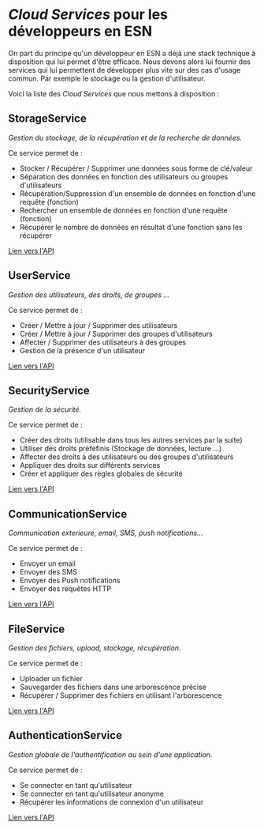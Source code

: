 # _Cloud Services_ pour les développeurs en ESN

On part du principe qu'un développeur en ESN a déjà une stack technique à disposition qui lui permet d'être efficace. Nous devons alors lui fournir des services qui lui permettent de développer plus vite sur des cas d'usage commun. Par exemple le stockage ou la gestion d'utilisateur.

Voici la liste des _Cloud Services_ que nous mettons à disposition :

## StorageService
_Gestion du stockage, de la récupération et de la recherche de données._

Ce service permet de :
- Stocker / Récupérer / Supprimer une données sous forme de clé/valeur
- Séparation des données en fonction des utilisateurs ou groupes d'utilisateurs
- Récupération/Suppression d'un ensemble de données en fonction d'une requête (fonction)
- Rechercher un ensemble de données en fonction d'une requête (fonction)
- Récupérer le nombre de données en résultat d'une fonction sans les récupérer

[Lien vers l'API](./api-storage.md)


## UserService
_Gestion des utilisateurs, des droits, de groupes ..._

Ce service permet de :
- Créer / Mettre à jour / Supprimer des utilisateurs
- Créer / Mettre à jour / Supprimer des groupes d'utilisateurs
- Affecter / Supprimer des utilisateurs à des groupes
- Gestion de la présence d'un utilisateur

[Lien vers l'API](./api-users.md)

## SecurityService
_Gestion de la sécurité._

Ce service permet de :
- Créer des droits (utilisable dans tous les autres services par la suite)
- Utiliser des droits préféfinis (Stockage de données, lecture ...)
- Affecter des droits à des utilisateurs ou des groupes d'utilisateurs
- Appliquer des droits sur différents services
- Créer et appliquer des règles globales de sécurité

[Lien vers l'API](./api-security.md)

## CommunicationService
_Communication exterieure, email, SMS, push notifications..._

Ce service permet de :
- Envoyer un email
- Envoyer des SMS
- Envoyer des Push notifications
- Envoyer des requêtes HTTP

[Lien vers l'API](./api-communication.md)

## FileService
_Gestion des fichiers, upload, stockage, récupération._

Ce service permet de :
- Uploader un fichier
- Sauvegarder des fichiers dans une arborescence précise
- Récupérer / Supprimer des fichiers en utilisant l'arborescence

[Lien vers l'API](./api-file.md)

## AuthenticationService
_Gestion globale de l'authentification au sein d'une application._

Ce service permet de :
- Se connecter en tant qu'utilisateur
- Se connecter en tant qu'utilisateur anonyme
- Récupérer les informations de connexion d'un utilisateur

[Lien vers l'API](./api-authentication.md)

